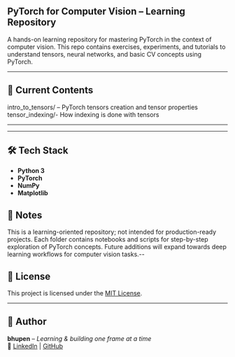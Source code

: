 
## PyTorch for Computer Vision – Learning Repository

A hands-on learning repository for mastering PyTorch in the context of computer vision. This repo contains exercises, experiments, and tutorials to understand tensors, neural networks, and basic CV concepts using PyTorch.

---

## 📂 Current Contents

intro_to_tensors/ – PyTorch tensors creation and tensor properties
tensor_indexing/-   How indexing is done with tensors

---


---

## 🛠️ Tech Stack

- **Python 3**
- **PyTorch**
- **NumPy**
- **Matplotlib**


## 📌 Notes

This is a learning-oriented repository; not intended for production-ready projects.
Each folder contains notebooks and scripts for step-by-step exploration of PyTorch concepts.
Future additions will expand towards deep learning workflows for computer vision tasks.--

## 📜 License
This project is licensed under the [MIT License](LICENSE).

---

## 📌 Author
**bhupen** – *Learning & building one frame at a time*  
👤 [LinkedIn](https://www.linkedin.com/in/bhupenparmar/) | [GitHub](https://github.com/bhupencoD3)
